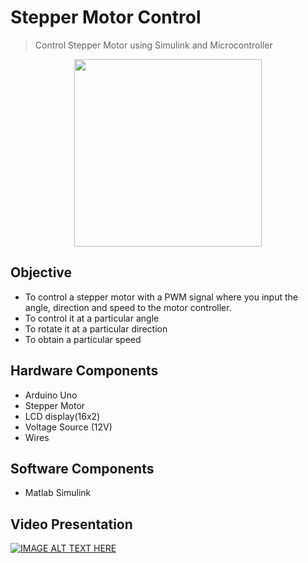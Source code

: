 # Stepper Motor Control
> Control Stepper Motor using Simulink and Microcontroller

<div align=center> <img src="https://cdn-reichelt.de/bilder/web/xxl_ws/A300/ACT_17HS5415P1X6.png" width=300></div>

## Objective
* To control a stepper motor with a PWM signal where you input the angle, direction and speed to the motor controller. 
* To control it at a particular angle 
* To rotate it at a particular direction
* To obtain a particular speed

## Hardware Components
* Arduino Uno
* Stepper Motor
* LCD display(16x2)
* Voltage Source (12V)
* Wires

## Software Components
* Matlab Simulink

## Video Presentation
[![IMAGE ALT TEXT HERE](https://img.youtube.com/vi/pNNa1WVyQbw/0.jpg)](https://www.youtube.com/watch?v=pNNa1WVyQbw)
